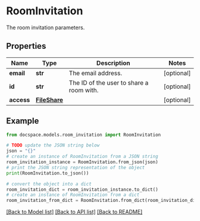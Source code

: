 # RoomInvitation

The room invitation parameters.

## Properties

Name | Type | Description | Notes
------------ | ------------- | ------------- | -------------
**email** | **str** | The email address. | [optional] 
**id** | **str** | The ID of the user to share a room with. | [optional] 
**access** | [**FileShare**](FileShare.md) |  | [optional] 

## Example

```python
from docspace.models.room_invitation import RoomInvitation

# TODO update the JSON string below
json = "{}"
# create an instance of RoomInvitation from a JSON string
room_invitation_instance = RoomInvitation.from_json(json)
# print the JSON string representation of the object
print(RoomInvitation.to_json())

# convert the object into a dict
room_invitation_dict = room_invitation_instance.to_dict()
# create an instance of RoomInvitation from a dict
room_invitation_from_dict = RoomInvitation.from_dict(room_invitation_dict)
```
[[Back to Model list]](../README.md#documentation-for-models) [[Back to API list]](../README.md#documentation-for-api-endpoints) [[Back to README]](../README.md)


